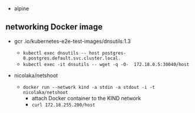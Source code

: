 

+ alpine



## networking Docker image

+ gcr .io/kubernetes-e2e-test-images/dnsutils:1.3 
    + `kubectl exec dnsutils -- host postgres-0.postgres.default.svc.cluster.local.`
    + `kubectl exec -it dnsutils -- wget -q -O-  172.18.0.5:30040/host`

+ nicolaka/netshoot
    + `docker run --network kind -a stdin -a stdout -i -t nicolaka/netshoot`
        +  attach Docker container to the KIND network
        + `curl 172.18.255.200/host`